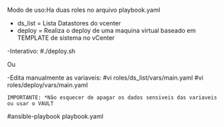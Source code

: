 Modo de uso:Ha duas roles no arquivo playbook.yaml
  - ds_list = Lista Datastores do vcenter
  - deploy = Realiza o deploy de uma maquina virtual baseado em TEMPLATE de sistema no vCenter


-Interativo:
#./deploy.sh <env>

  Ou
  
  -Edita manualmente as variaveis:
   #vi roles/ds_list/vars/main.yaml
   #vi roles/deploy/vars/main.yaml
  
    IMPORTANTE: *Não esquecer de apagar os dados sensiveis das variaveis ou usar o VAULT
    
 #ansible-playbook playbook.yaml
